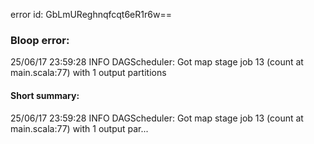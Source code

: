 error id: GbLmUReghnqfcqt6eR1r6w==
### Bloop error:

25/06/17 23:59:28 INFO DAGScheduler: Got map stage job 13 (count at main.scala:77) with 1 output partitions
#### Short summary: 

25/06/17 23:59:28 INFO DAGScheduler: Got map stage job 13 (count at main.scala:77) with 1 output par...
